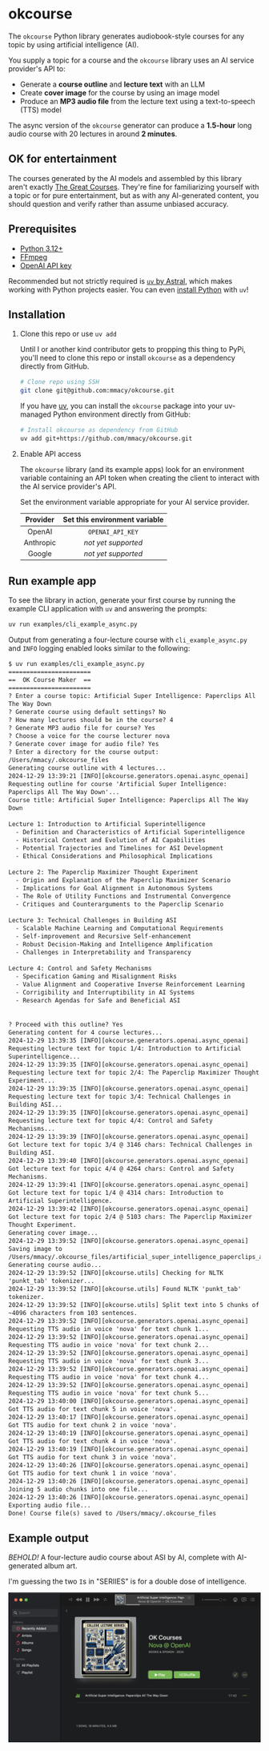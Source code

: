 # okcourse

The `okcourse` Python library generates audiobook-style courses for any topic by using artificial intelligence (AI).

You supply a topic for a course and the `okcourse` library uses an AI service provider's API to:

- Generate a **course outline** and **lecture text** with an LLM
- Create **cover image** for the course by using an image model
- Produce an **MP3 audio file** from the lecture text using a text-to-speech (TTS) model

The async version of the `okcourse` generator can produce a **1.5-hour** long audio course with 20 lectures in around **2 minutes**.

## OK for entertainment

The courses generated by the AI models and assembled by this library aren't exactly [The Great Courses](https://www.thegreatcourses.com/). They're fine for familiarizing yourself with a topic or for pure entertainment, but as with any AI-generated content, you should question and verify rather than assume unbiased accuracy.

## Prerequisites

- [Python 3.12+](https://python.org)
- [FFmpeg](https://ffmpeg.org/)
- [OpenAI API key](https://platform.openai.com/docs/quickstart)

Recommended but not strictly required is [`uv` by Astral](https://docs.astral.sh/uv/getting-started/installation/), which makes working with Python projects easier. You can even [install Python](https://docs.astral.sh/uv/guides/install-python/) with `uv`!

## Installation

1. Clone this repo or use `uv add`

    Until I or another kind contributor gets to propping this thing to PyPi, you'll need to clone this repo or install `okcourse` as a dependency directly from GitHub.

    ```sh
    # Clone repo using SSH
    git clone git@github.com:mmacy/okcourse.git
    ```

    If you have [uv](https://docs.astral.sh/uv/), you can install the `okcourse` package into your uv-managed Python environment directly from GitHub:

    ```sh
    # Install okcourse as dependency from GitHub
    uv add git+https://github.com/mmacy/okcourse.git
    ```

1. Enable API access

    The `okcourse` library (and its example apps) look for an environment variable containing an API token when creating the client to interact with the AI service provider's API.

    Set the environment variable appropriate for your AI service provider.

    | Provider  | Set this environment variable |
    | :-------: | :---------------------------: |
    |  OpenAI   |       `OPENAI_API_KEY`        |
    | Anthropic |      *not yet supported*      |
    |  Google   |      *not yet supported*      |

## Run example app

To see the library in action, generate your first course by running the example CLI application with `uv` and answering the prompts:

```sh
uv run examples/cli_example_async.py
```

Output from generating a four-lecture course with `cli_example_async.py` and `INFO` logging enabled looks similar to the following:

```console
$ uv run examples/cli_example_async.py
=======================
==  OK Course Maker  ==
=======================
? Enter a course topic: Artificial Super Intelligence: Paperclips All The Way Down
? Generate course using default settings? No
? How many lectures should be in the course? 4
? Generate MP3 audio file for course? Yes
? Choose a voice for the course lecturer nova
? Generate cover image for audio file? Yes
? Enter a directory for the course output: /Users/mmacy/.okcourse_files
Generating course outline with 4 lectures...
2024-12-29 13:39:21 [INFO][okcourse.generators.openai.async_openai] Requesting outline for course 'Artificial Super Intelligence: Paperclips All The Way Down'...
Course title: Artificial Super Intelligence: Paperclips All The Way Down

Lecture 1: Introduction to Artificial Superintelligence
  - Definition and Characteristics of Artificial Superintelligence
  - Historical Context and Evolution of AI Capabilities
  - Potential Trajectories and Timelines for ASI Development
  - Ethical Considerations and Philosophical Implications

Lecture 2: The Paperclip Maximizer Thought Experiment
  - Origin and Explanation of the Paperclip Maximizer Scenario
  - Implications for Goal Alignment in Autonomous Systems
  - The Role of Utility Functions and Instrumental Convergence
  - Critiques and Counterarguments to the Paperclip Scenario

Lecture 3: Technical Challenges in Building ASI
  - Scalable Machine Learning and Computational Requirements
  - Self-improvement and Recursive Self-enhancement
  - Robust Decision-Making and Intelligence Amplification
  - Challenges in Interpretability and Transparency

Lecture 4: Control and Safety Mechanisms
  - Specification Gaming and Misalignment Risks
  - Value Alignment and Cooperative Inverse Reinforcement Learning
  - Corrigibility and Interruptibility in AI Systems
  - Research Agendas for Safe and Beneficial ASI


? Proceed with this outline? Yes
Generating content for 4 course lectures...
2024-12-29 13:39:35 [INFO][okcourse.generators.openai.async_openai] Requesting lecture text for topic 1/4: Introduction to Artificial Superintelligence...
2024-12-29 13:39:35 [INFO][okcourse.generators.openai.async_openai] Requesting lecture text for topic 2/4: The Paperclip Maximizer Thought Experiment...
2024-12-29 13:39:35 [INFO][okcourse.generators.openai.async_openai] Requesting lecture text for topic 3/4: Technical Challenges in Building ASI...
2024-12-29 13:39:35 [INFO][okcourse.generators.openai.async_openai] Requesting lecture text for topic 4/4: Control and Safety Mechanisms...
2024-12-29 13:39:39 [INFO][okcourse.generators.openai.async_openai] Got lecture text for topic 3/4 @ 3146 chars: Technical Challenges in Building ASI.
2024-12-29 13:39:40 [INFO][okcourse.generators.openai.async_openai] Got lecture text for topic 4/4 @ 4264 chars: Control and Safety Mechanisms.
2024-12-29 13:39:41 [INFO][okcourse.generators.openai.async_openai] Got lecture text for topic 1/4 @ 4314 chars: Introduction to Artificial Superintelligence.
2024-12-29 13:39:42 [INFO][okcourse.generators.openai.async_openai] Got lecture text for topic 2/4 @ 5103 chars: The Paperclip Maximizer Thought Experiment.
Generating cover image...
2024-12-29 13:39:52 [INFO][okcourse.generators.openai.async_openai] Saving image to /Users/mmacy/.okcourse_files/artificial_super_intelligence_paperclips_all_the_way_down.png
Generating course audio...
2024-12-29 13:39:52 [INFO][okcourse.utils] Checking for NLTK 'punkt_tab' tokenizer...
2024-12-29 13:39:52 [INFO][okcourse.utils] Found NLTK 'punkt_tab' tokenizer.
2024-12-29 13:39:52 [INFO][okcourse.utils] Split text into 5 chunks of ~4096 characters from 103 sentences.
2024-12-29 13:39:52 [INFO][okcourse.generators.openai.async_openai] Requesting TTS audio in voice 'nova' for text chunk 1...
2024-12-29 13:39:52 [INFO][okcourse.generators.openai.async_openai] Requesting TTS audio in voice 'nova' for text chunk 2...
2024-12-29 13:39:52 [INFO][okcourse.generators.openai.async_openai] Requesting TTS audio in voice 'nova' for text chunk 3...
2024-12-29 13:39:52 [INFO][okcourse.generators.openai.async_openai] Requesting TTS audio in voice 'nova' for text chunk 4...
2024-12-29 13:39:52 [INFO][okcourse.generators.openai.async_openai] Requesting TTS audio in voice 'nova' for text chunk 5...
2024-12-29 13:40:00 [INFO][okcourse.generators.openai.async_openai] Got TTS audio for text chunk 5 in voice 'nova'.
2024-12-29 13:40:17 [INFO][okcourse.generators.openai.async_openai] Got TTS audio for text chunk 2 in voice 'nova'.
2024-12-29 13:40:19 [INFO][okcourse.generators.openai.async_openai] Got TTS audio for text chunk 4 in voice 'nova'.
2024-12-29 13:40:19 [INFO][okcourse.generators.openai.async_openai] Got TTS audio for text chunk 3 in voice 'nova'.
2024-12-29 13:40:26 [INFO][okcourse.generators.openai.async_openai] Got TTS audio for text chunk 1 in voice 'nova'.
2024-12-29 13:40:26 [INFO][okcourse.generators.openai.async_openai] Joining 5 audio chunks into one file...
2024-12-29 13:40:26 [INFO][okcourse.generators.openai.async_openai] Exporting audio file...
Done! Course file(s) saved to /Users/mmacy/.okcourse_files
```

## Example output

*BEHOLD!* A four-lecture audio course about ASI by AI, complete with AI-generated album art.

I'm guessing the two `I`s in "SERIIES" is for a double dose of intelligence.

![Screenshot Apple's Music app interface showing album 'OK Courses' by Nova @ OpenAI, categorized as Books & Spoken from 2024. The cover art features a stylized illustration of technology components, paperclips, and a robotic hand. The selected track, 'Artificial Super Intelligence: Paperclips All The Way Down,' is 17 minutes and 42 seconds long.](images/media-player-01.png)
